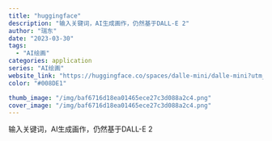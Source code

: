 ```yaml
---
title: "huggingface"
description: "输入关键词，AI生成画作，仍然基于DALL-E 2"
author: "瑞东"
date: "2023-03-30"
tags:
  - "AI绘画"
categories: application
series: "AI绘画"
website_link: "https://huggingface.co/spaces/dalle-mini/dalle-mini?utm_source=httpsshadiao.pro"
color: "#008DE1"

thumb_image: "/img/baf6716d18ea01465ece27c3d088a2c4.png"
cover_image: "/img/baf6716d18ea01465ece27c3d088a2c4.png"
---
```


输入关键词，AI生成画作，仍然基于DALL-E 2